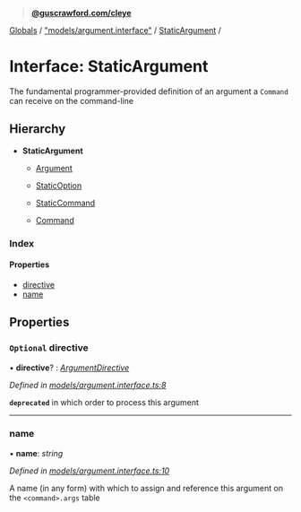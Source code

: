 > **[@guscrawford.com/cleye](../README.md)**

[Globals](../globals.md) / ["models/argument.interface"](../modules/_models_argument_interface_.md) / [StaticArgument](_models_argument_interface_.staticargument.md) /

# Interface: StaticArgument

The fundamental programmer-provided definition of an argument a `Command` can receive on the command-line

## Hierarchy

* **StaticArgument**

  * [Argument](_models_argument_interface_.argument.md)

  * [StaticOption](_models_option_interface_.staticoption.md)

  * [StaticCommand](_models_command_interface_.staticcommand.md)

  * [Command](_models_command_interface_.command.md)

### Index

#### Properties

* [directive](_models_argument_interface_.staticargument.md#optional-directive)
* [name](_models_argument_interface_.staticargument.md#name)

## Properties

### `Optional` directive

• **directive**? : *[ArgumentDirective](../modules/_models_argument_interface_.md#argumentdirective)*

*Defined in [models/argument.interface.ts:8](https://github.com/guscrawford-com/cleye/blob/6a04a70/src/models/argument.interface.ts#L8)*

**`deprecated`** in which order to process this argument

___

###  name

• **name**: *string*

*Defined in [models/argument.interface.ts:10](https://github.com/guscrawford-com/cleye/blob/6a04a70/src/models/argument.interface.ts#L10)*

A name (in any form) with which to assign and reference this argument on the `<command>.args` table